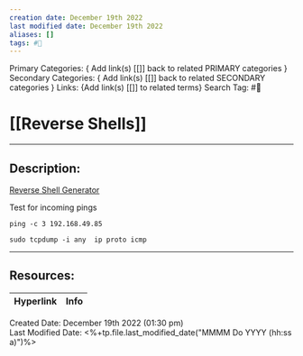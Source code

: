 ```yaml
---
creation date: December 19th 2022
last modified date: December 19th 2022
aliases: []
tags: #📕
---
```


Primary Categories: { Add link(s) [[]] back to related PRIMARY categories }
Secondary Categories:  { Add link(s) [[]] back to related SECONDARY categories }
Links: {Add link(s) [[]] to related terms}
Search Tag: #📕  

# [[Reverse Shells]]  
___

## Description:  

[Reverse Shell Generator](https://www.revshells.com/)

Test for incoming pings

```
ping -c 3 192.168.49.85

sudo tcpdump -i any  ip proto icmp
```




___

## Resources:

| Hyperlink | Info |
| --------- | ---- |


Created Date: December 19th 2022 (01:30 pm)  
Last Modified Date: <%+tp.file.last_modified_date("MMMM Do YYYY (hh:ss a)")%>
